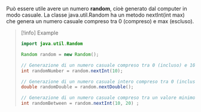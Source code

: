 Può essere utile avere un numero **random**, cioè generato dal computer in modo casuale.
La classe java.util.Random ha un metodo nextInt(int max) che genera un numero casuale compreso tra 0 (compreso) e max (escluso).

> [!info] Example
> ```java
>import java.util.Random
>
>Random random = new Random();
>
>// Generazione di un numero casuale compreso tra 0 (incluso) e 10 (escluso)
>int randomNumber = random.nextInt(10);
>
>// Generazione di un numero casuale intero compreso tra 0 (incluso) e 1 (escluso)
>double randomDouble = random.nextDouble();
>
>// Generazione di un numero casuale compreso tra un valore minimo e massimo specificato
>int randomBetween = random.nextInt(10, 20) ;
